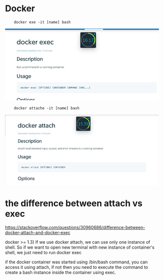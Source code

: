 # Docker
```docker
	docker exe -it [name] bash
```
![](Image/2019-09-24-14-34-19.png)

```docker
	docker attache -it [name] bash
```
![](Image/2019-09-24-14-34-58.png)

# the difference between attach vs exec
https://stackoverflow.com/questions/30960686/difference-between-docker-attach-and-docker-exec

docker >= 1.3) If we use docker attach, we can use only one instance of shell.
So if we want to open new terminal with new instance of container's shell, we just need to run docker exec

if the docker container was started using /bin/bash command, you can access it using attach, if not then you need to execute the command to create a bash instance inside the container using exec.